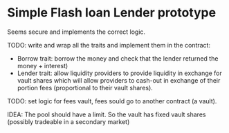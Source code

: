 # Simple Flash loan Lender prototype

Seems secure and implements the correct logic.

TODO: write and wrap all the traits and implement them in the contract:
- Borrow trait: borrow the money and check that the lender returned the money + interest)
- Lender trait: allow liquidity providers to provide liquidity in exchange for vault shares which will allow providers to cash-out in exchange of their portion fees (proportional to their vault shares).

TODO: set logic for fees vault, fees sould go to another contract (a vault).

IDEA: The pool should have a limit. So the vault has fixed vault shares (possibly tradeable in a secondary market)
